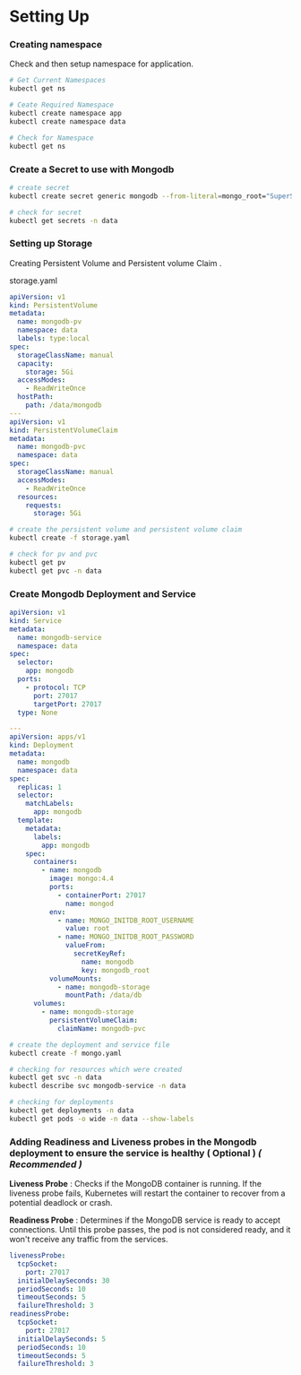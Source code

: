 # Setting Up

### Creating namespace

Check and then setup namespace for application.

```bash
# Get Current Namespaces
kubectl get ns

# Ceate Required Namespace
kubectl create namespace app
kubectl create namespace data

# Check for Namespace
kubectl get ns
```

### Create a Secret to use with Mongodb

```bash
# create secret
kubectl create secret generic mongodb --from-literal=mongo_root="SuperSecurePassword" -n data

# check for secret
kubectl get secrets -n data
```

### Setting up Storage

Creating Persistent Volume and Persistent volume Claim .

storage.yaml

```yaml
apiVersion: v1
kind: PersistentVolume
metadata:
  name: mongodb-pv
  namespace: data
  labels: type:local
spec:
  storageClassName: manual
  capacity:
    storage: 5Gi
  accessModes:
    - ReadWriteOnce
  hostPath:
    path: /data/mongodb
---
apiVersion: v1
kind: PersistentVolumeClaim
metadata:
  name: mongodb-pvc
  namespace: data
spec:
  storageClassName: manual
  accessModes:
    - ReadWriteOnce
  resources:
    requests:
      storage: 5Gi
```

```bash
# create the persistent volume and persistent volume claim
kubectl create -f storage.yaml

# check for pv and pvc
kubectl get pv
kubectl get pvc -n data
```

### Create Mongodb Deployment and Service

```yaml
apiVersion: v1
kind: Service
metadata:
  name: mongodb-service
  namespace: data
spec:
  selector:
    app: mongodb
  ports:
    - protocol: TCP
      port: 27017
      targetPort: 27017
  type: None

---
apiVersion: apps/v1
kind: Deployment
metadata:
  name: mongodb
  namespace: data
spec:
  replicas: 1
  selector:
    matchLabels:
      app: mongodb
  template:
    metadata:
      labels:
        app: mongodb
    spec:
      containers:
        - name: mongodb
          image: mongo:4.4
          ports:
            - containerPort: 27017
              name: mongod
          env:
            - name: MONGO_INITDB_ROOT_USERNAME
              value: root
            - name: MONGO_INITDB_ROOT_PASSWORD
              valueFrom:
                secretKeyRef:
                  name: mongodb
                  key: mongodb_root
          volumeMounts:
            - name: mongodb-storage
              mountPath: /data/db
      volumes:
        - name: mongodb-storage
          persistentVolumeClaim:
            claimName: mongodb-pvc
```

```bash
# create the deployment and service file
kubectl create -f mongo.yaml

# checking for resources which were created
kubectl get svc -n data
kubectl describe svc mongodb-service -n data

# checking for deployments
kubectl get deployments -n data
kubectl get pods -o wide -n data --show-labels
```

### Adding Readiness and Liveness probes in the Mongodb deployment to ensure the service is healthy ( Optional ) _( Recommended )_

**Liveness Probe** : Checks if the MongoDB container is running. If the liveness probe fails, Kubernetes will restart the container to recover from a potential deadlock or crash.

**Readiness Probe** : Determines if the MongoDB service is ready to accept connections. Until this probe passes, the pod is not considered ready, and it won't receive any traffic from the services.

```yaml
livenessProbe:
  tcpSocket:
    port: 27017
  initialDelaySeconds: 30
  periodSeconds: 10
  timeoutSeconds: 5
  failureThreshold: 3
readinessProbe:
  tcpSocket:
    port: 27017
  initialDelaySeconds: 5
  periodSeconds: 10
  timeoutSeconds: 5
  failureThreshold: 3
```
